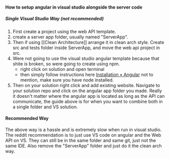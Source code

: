 #### How to setup angular in visual studio alongside the server code
##### Single Visual Studio Way (not recommended)
1. First create a project using the web API template.
2. create a server app folder, usually named "ServerApp".
3. Then if using [[Clean Architecture]] arrange it in clean arch style. Create src and tests folder inside ServerApp, and move the web api project in src.
4. Were not going to use the visual studio angular template because that shite is broken, so were going to create using npm. 
	- right click on solution and open terminal 
	- then simply follow instructions here [Installation • Angular](https://angular.dev/installation) not to mention, make sure you have node installed.
5. Then on your solution right click and add existing website. Navigate to your solution repo and click on the angular app folder you made. 
Really it doesn't matter where the angular app is located as long as the API can communicate, the guide above is for when you want to combine both in a single folder and VS solution.

#### Recommended Way
The above way is a hassle and is extremely slow when run in visual studio.
The reddit recommendation is to just use VS code on angular and the Web API on VS. They can still be in the same folder and same git, just not the same IDE.
Also remove the "ServerApp" folder and just do it the clean arch way.




  